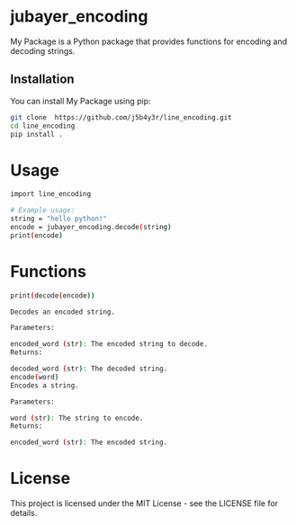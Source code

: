 # jubayer_encoding

My Package is a Python package that provides functions for encoding and decoding strings.

## Installation

You can install My Package using pip:

```bash
git clone  https://github.com/j5b4y3r/line_encoding.git
cd line_encoding
pip install .
```

# Usage
```bash
import line_encoding

# Example usage:
string = "hello python!"
encode = jubayer_encoding.decode(string)
print(encode)
```
 # Functions
```bash
print(decode(encode))

Decodes an encoded string.

Parameters:

encoded_word (str): The encoded string to decode.
Returns:

decoded_word (str): The decoded string.
encode(word)
Encodes a string.

Parameters:

word (str): The string to encode.
Returns:

encoded_word (str): The encoded string.
```
# License
This project is licensed under the MIT License - see the LICENSE file for details.
